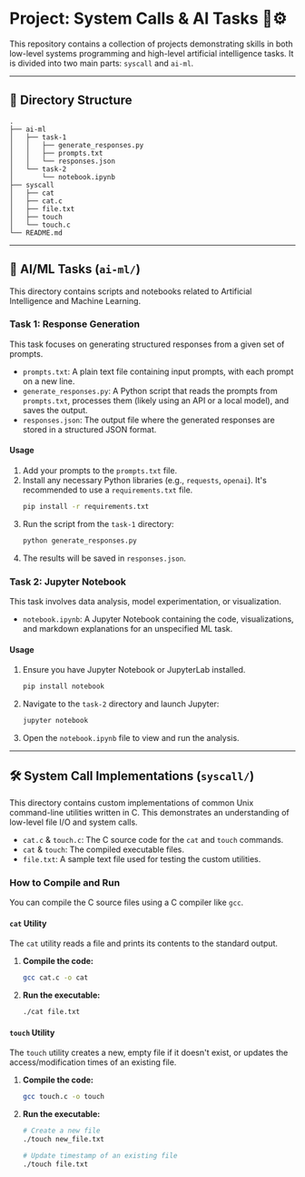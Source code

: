 # Project: System Calls & AI Tasks 🧠⚙️

This repository contains a collection of projects demonstrating skills in both low-level systems programming and high-level artificial intelligence tasks. It is divided into two main parts: `syscall` and `ai-ml`.

-----

## 📂 Directory Structure

```
.
├── ai-ml
│   ├── task-1
│   │   ├── generate_responses.py
│   │   ├── prompts.txt
│   │   └── responses.json
│   └── task-2
│       └── notebook.ipynb
├── syscall
│   ├── cat
│   ├── cat.c
│   ├── file.txt
│   ├── touch
│   └── touch.c
└── README.md
```

-----

## 🤖 AI/ML Tasks (`ai-ml/`)

This directory contains scripts and notebooks related to Artificial Intelligence and Machine Learning.

### **Task 1: Response Generation**

This task focuses on generating structured responses from a given set of prompts.

  * `prompts.txt`: A plain text file containing input prompts, with each prompt on a new line.
  * `generate_responses.py`: A Python script that reads the prompts from `prompts.txt`, processes them (likely using an API or a local model), and saves the output.
  * `responses.json`: The output file where the generated responses are stored in a structured JSON format.

#### **Usage**

1.  Add your prompts to the `prompts.txt` file.
2.  Install any necessary Python libraries (e.g., `requests`, `openai`). It's recommended to use a `requirements.txt` file.
    ```bash
    pip install -r requirements.txt
    ```
3.  Run the script from the `task-1` directory:
    ```bash
    python generate_responses.py
    ```
4.  The results will be saved in `responses.json`.

### **Task 2: Jupyter Notebook**

This task involves data analysis, model experimentation, or visualization.

  * `notebook.ipynb`: A Jupyter Notebook containing the code, visualizations, and markdown explanations for an unspecified ML task.

#### **Usage**

1.  Ensure you have Jupyter Notebook or JupyterLab installed.
    ```bash
    pip install notebook
    ```
2.  Navigate to the `task-2` directory and launch Jupyter:
    ```bash
    jupyter notebook
    ```
3.  Open the `notebook.ipynb` file to view and run the analysis.

-----

## 🛠️ System Call Implementations (`syscall/`)

This directory contains custom implementations of common Unix command-line utilities written in C. This demonstrates an understanding of low-level file I/O and system calls.

  * `cat.c` & `touch.c`: The C source code for the `cat` and `touch` commands.
  * `cat` & `touch`: The compiled executable files.
  * `file.txt`: A sample text file used for testing the custom utilities.

### **How to Compile and Run**

You can compile the C source files using a C compiler like `gcc`.

#### **`cat` Utility**

The `cat` utility reads a file and prints its contents to the standard output.

1.  **Compile the code:**
    ```bash
    gcc cat.c -o cat
    ```
2.  **Run the executable:**
    ```bash
    ./cat file.txt
    ```

#### **`touch` Utility**

The `touch` utility creates a new, empty file if it doesn't exist, or updates the access/modification times of an existing file.

1.  **Compile the code:**
    ```bash
    gcc touch.c -o touch
    ```
2.  **Run the executable:**
    ```bash
    # Create a new file
    ./touch new_file.txt

    # Update timestamp of an existing file
    ./touch file.txt
    ```
